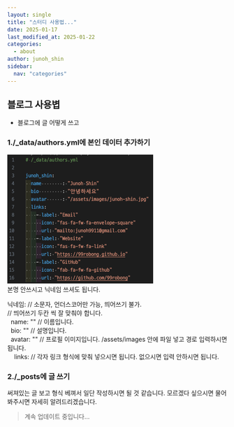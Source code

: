 ```yaml
---
layout: single
title: "스터디 사용법..."
date: 2025-01-17
last_modified_at: 2025-01-22
categories:
  - about
author: junoh_shin
sidebar:
  nav: "categories"
---
```


## 블로그 사용볍

- 블로그에 글 어떻게 쓰고

### 1./\_data/authors.yml에 본인 데이터 추가하기

![author-help](/assets/images/posts/help-author.png)<br>
본명 안쓰시고 닉네임 쓰셔도 됩니다.

닉네임: // 소문자, 언더스코어만 가능, 띄어쓰기 불가.<br>
// 띄어쓰기 두칸 씩 잘 맞춰야 합니다.<br>
&nbsp;&nbsp;name: "" // 이름입니다.<br>
&nbsp;&nbsp;bio: "" // 설명입니다.<br>
&nbsp;&nbsp;avatar: "" // 프로필 이미지입니다. /assets/images 안에 파일 넣고 경로 입력하시면 됩니다.<br>
&nbsp;&nbsp;&nbsp;&nbsp;links: // 각자 링크 형식에 맞춰 넣으시면 됩니다. 없으시면 입력 안하시면 됩니다.

### 2./\_posts에 글 쓰기

써져있는 글 보고 형식 베껴서 일단 작성하시면 될 것 같습니다.
모르겠다 싶으시면 물어봐주시면 자세히 알려드리겠습니다.

> 계속 업데이트 중입니다...
